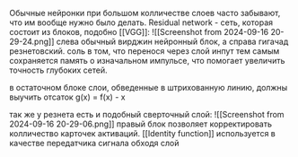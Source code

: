 Обычные нейронки при большом колличестве слоев часто забывают, что им вообще нужно было делать. 
Residual network - сеть, которая состоит из блоков, подобно [[VGG]]: 
![[Screenshot from 2024-09-16 20-29-24.png]]
слева обычный вирджин нейронный блок, а справа гигачад резнетовский. 
соль в том, что перенося через слой инпут тем самым сохраняется память о изначальном импульсе, что помогает увеличить точность глубоких сетей.

в остаточном блоке слои, обведенные в штрихованную линию, должны выучить отсаток g(x) = f(x) - x

так же у резнета есть и подобный сверточный слой:
![[Screenshot from 2024-09-16 20-29-06.png]]
правый блок позволяет корректировать колличество карточек активаций. 
[[Identity function]] используется в качестве передатчика сигнала обходя слой
